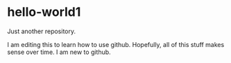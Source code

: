 # hello-world1
Just another repository.

I am editing this to learn how to use github. Hopefully, all of this stuff makes sense over time.
I am new to github.
